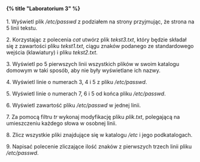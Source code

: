 #### {% title "Laboratorium 3" %}

1\. Wyświetl plik */etc/passwd* z podziałem na strony przyjmując, że
strona na 5 linii tekstu.

2\. Korzystając z polecenia *cat* utwórz plik *tekst3.txt*, który
będzie składał się z zawartości pliku *tekst1.txt*, ciągu znaków
podanego ze standardowego wejścia (klawiatury) i pliku *tekst2.txt*.

3\. Wyświetl po 5 pierwszych linii wszystkich plików w swoim katalogu
domowym w taki sposób, aby nie były wyświetlane ich nazwy.

4\. Wyświetl linie o numerach 3, 4 i 5 z pliku */etc/passwd*.

5\. Wyświetl linie o numerach 7, 6 i 5 od końca pliku */etc/passwd*.

6\. Wyświetl zawartość pliku */etc/passwd* w jednej linii.

7\. Za pomocą filtru *tr* wykonaj modyfikację pliku *plik.txt*,
polegającą na umieszczeniu każdego słowa w osobnej linii.

8\. Zlicz wszystkie pliki znajdujące się w katalogu */etc* i jego
podkatalogach.

9\. Napisać polecenie zliczające ilość znaków z pierwszych trzech
linii pliku */etc/passwd*.
